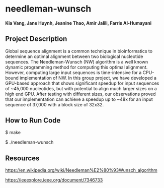 # needleman-wunsch

#### Kia Vang, Jane Huynh, Jeanine Thao, Amir Jalili, Farris Al-Humayani

## Project Description
Global sequence alignment is a common technique in bioinformatics to determine an optimal alignment between two biological nucleotide sequences. The Needleman-Wunsch (NW) algorithm is a well known dynamic programming method for computing this optimal alignment. However, computing large input sequences is time-intensive for a CPU-bound implementation of NW. In this group project, we have developed a GPU-based approach that shows significant speedup for input sequences of ~45,000 nucleotides, but with potential to align much larger sizes on a high end GPU. After testing with different sizes, our observations proved that our implementation can achieve a speedup up to ~48x for an input sequence of 37,000 with a block size of 32x32.


## How to Run Code
  $ make
  
  $ ./needleman-wunsch <value> 

## Resources

https://en.wikipedia.org/wiki/Needleman%E2%80%93Wunsch_algorithm

https://ieeexplore.ieee.org/document/7346733

